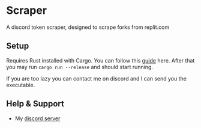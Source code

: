 # Scraper

A discord token scraper, designed to scrape forks from replit.com

## Setup

Requires Rust installed with Cargo. You can follow this [guide](https://doc.rust-lang.org/cargo/getting-started/installation.html) here. After that you may run `cargo run --release` and should start running.

If you are too lazy you can contact me on discord and I can send you the executable.

## Help & Support
- My [discord server](https://discord.gg/qCJwVERPRV)
